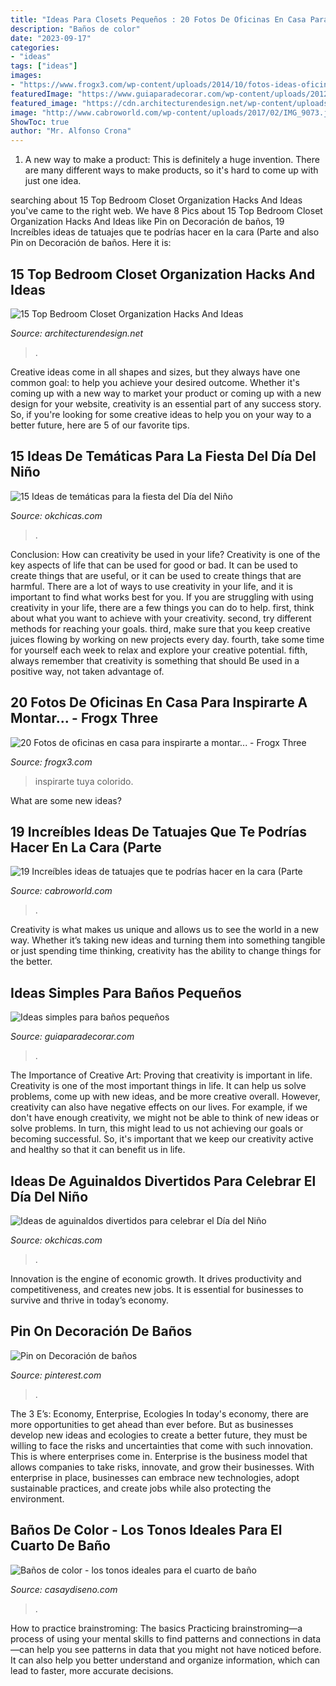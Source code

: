 ```yaml
---
title: "Ideas Para Closets Pequeños : 20 Fotos De Oficinas En Casa Para Inspirarte A Montar..."
description: "Baños de color"
date: "2023-09-17"
categories:
- "ideas"
tags: ["ideas"]
images:
- "https://www.frogx3.com/wp-content/uploads/2014/10/fotos-ideas-oficinas-en-casa-18.jpg"
featuredImage: "https://www.guiaparadecorar.com/wp-content/uploads/2012/09/Ideas-para-cuartos-de-bano-pequenos-01.jpg"
featured_image: "https://cdn.architecturendesign.net/wp-content/uploads/2016/01/AD-Bedroom-Closet-Organization-Hacks-And-Ideas-08.jpg"
image: "http://www.cabroworld.com/wp-content/uploads/2017/02/IMG_9073.jpg"
ShowToc: true
author: "Mr. Alfonso Crona"
---
```



1. A new way to make a product: This is definitely a huge invention. There are many different ways to make products, so it's hard to come up with just one idea.

	

		
searching about 15 Top Bedroom Closet Organization Hacks And Ideas you've came to the right web. We have 8 Pics about 15 Top Bedroom Closet Organization Hacks And Ideas like Pin on Decoración de baños, 19 Increíbles ideas de tatuajes que te podrías hacer en la cara (Parte and also Pin on Decoración de baños. Here it is:
		
    
## 15 Top Bedroom Closet Organization Hacks And Ideas

<img loading=lazy src="https://cdn.architecturendesign.net/wp-content/uploads/2016/01/AD-Bedroom-Closet-Organization-Hacks-And-Ideas-08.jpg" onerror="this.onerror=null;this.src='https://tse3.mm.bing.net/th?id=OIP.gISlyeyLu3rBVdXj1S058AHaLH&amp;pid=15.1';" alt="15 Top Bedroom Closet Organization Hacks And Ideas">

_Source: architecturendesign.net_

>. 

	

Creative ideas come in all shapes and sizes, but they always have one common goal: to help you achieve your desired outcome. Whether it's coming up with a new way to market your product or coming up with a new design for your website, creativity is an essential part of any success story. So, if you're looking for some creative ideas to help you on your way to a better future, here are 5 of our favorite tips.

    
## 15 Ideas De Temáticas Para La Fiesta Del Día Del Niño

<img loading=lazy src="https://www.okchicas.com/wp-content/uploads/2020/04/Temáticas-de-decoración-el-día-del-niño-28-400x535.jpg" onerror="this.onerror=null;this.src='https://tse2.mm.bing.net/th?id=OIP.LEyt4FKl7Lg3ftzD3d5TaQAAAA&amp;pid=15.1';" alt="15 Ideas de temáticas para la fiesta del Día del Niño">

_Source: okchicas.com_

>. 

	

Conclusion: How can creativity be used in your life?
Creativity is one of the key aspects of life that can be used for good or bad. It can be used to create things that are useful, or it can be used to create things that are harmful. There are a lot of ways to use creativity in your life, and it is important to find what works best for you. If you are struggling with using creativity in your life, there are a few things you can do to help. first, think about what you want to achieve with your creativity. second, try different methods for reaching your goals. third, make sure that you keep creative juices flowing by working on new projects every day. fourth, take some time for yourself each week to relax and explore your creative potential. fifth, always remember that creativity is something that should Be used in a positive way, not taken advantage of.

    
## 20 Fotos De Oficinas En Casa Para Inspirarte A Montar... - Frogx Three

<img loading=lazy src="https://www.frogx3.com/wp-content/uploads/2014/10/fotos-ideas-oficinas-en-casa-18.jpg" onerror="this.onerror=null;this.src='https://tse3.mm.bing.net/th?id=OIP.rcgZAgEozM5ejJwem2jgCAHaKF&amp;pid=15.1';" alt="20 Fotos de oficinas en casa para inspirarte a montar... - Frogx Three">

_Source: frogx3.com_

>inspirarte tuya colorido. 

	

What are some new ideas?
 

    
## 19 Increíbles Ideas De Tatuajes Que Te Podrías Hacer En La Cara (Parte

<img loading=lazy src="http://www.cabroworld.com/wp-content/uploads/2017/02/IMG_9073.jpg" onerror="this.onerror=null;this.src='https://tse4.mm.bing.net/th?id=OIP.4M4ftd8DKr1-IOd7s1mBrQHaLG&amp;pid=15.1';" alt="19 Increíbles ideas de tatuajes que te podrías hacer en la cara (Parte">

_Source: cabroworld.com_

>. 

	

Creativity is what makes us unique and allows us to see the world in a new way. Whether it’s taking new ideas and turning them into something tangible or just spending time thinking, creativity has the ability to change things for the better.

    
## Ideas Simples Para Baños Pequeños

<img loading=lazy src="https://www.guiaparadecorar.com/wp-content/uploads/2012/09/Ideas-para-cuartos-de-bano-pequenos-01.jpg" onerror="this.onerror=null;this.src='https://tse4.mm.bing.net/th?id=OIP.19hMIHf6Lg-vQdennmRbkgAAAA&amp;pid=15.1';" alt="Ideas simples para baños pequeños">

_Source: guiaparadecorar.com_

>. 

	

The Importance of Creative Art: Proving that creativity is important in life.
Creativity is one of the most important things in life. It can help us solve problems, come up with new ideas, and be more creative overall. However, creativity can also have negative effects on our lives. For example, if we don't have enough creativity, we might not be able to think of new ideas or solve problems. In turn, this might lead to us not achieving our goals or becoming successful. So, it's important that we keep our creativity active and healthy so that it can benefit us in life.

    
## Ideas De Aguinaldos Divertidos Para Celebrar El Día Del Niño

<img loading=lazy src="https://www.okchicas.com/wp-content/uploads/2020/03/Aguinaldos-para-fiesta-infantil-5-497x700.jpg" onerror="this.onerror=null;this.src='https://tse1.mm.bing.net/th?id=OIP.DIA_1MKun2tXi0aYMf8M8AHaKb&amp;pid=15.1';" alt="Ideas de aguinaldos divertidos para celebrar el Día del Niño">

_Source: okchicas.com_

>. 

	

Innovation is the engine of economic growth. It drives productivity and competitiveness, and creates new jobs. It is essential for businesses to survive and thrive in today’s economy.

    
## Pin On Decoración De Baños

<img loading=lazy src="https://i.pinimg.com/736x/3d/0a/f6/3d0af668fa829b9d56a3d79d1813a327.jpg" onerror="this.onerror=null;this.src='https://tse4.mm.bing.net/th?id=OIP.DAHFKIIz6V1LwsOdgAp_nwHaJ4&amp;pid=15.1';" alt="Pin on Decoración de baños">

_Source: pinterest.com_

>. 

	

The 3 E’s: Economy, Enterprise, Ecologies
In today's economy, there are more opportunities to get ahead than ever before. But as businesses develop new ideas and ecologies to create a better future, they must be willing to face the risks and uncertainties that come with such innovation. This is where enterprises come in. Enterprise is the business model that allows companies to take risks, innovate, and grow their businesses. With enterprise in place, businesses can embrace new technologies, adopt sustainable practices, and create jobs while also protecting the environment.

    
## Baños De Color - Los Tonos Ideales Para El Cuarto De Baño

<img loading=lazy src="https://casaydiseno.com/wp-content/uploads/2015/11/original-diseño-ñ´baño-´color.jpeg" onerror="this.onerror=null;this.src='https://tse2.mm.bing.net/th?id=OIP.kKWGyqzorAh3ge8C4jdnxgHaJ3&amp;pid=15.1';" alt="Baños de color - los tonos ideales para el cuarto de baño">

_Source: casaydiseno.com_

>. 

	

How to practice brainstroming: The basics
Practicing brainstroming—a process of using your mental skills to find patterns and connections in data—can help you see patterns in data that you might not have noticed before. It can also help you better understand and organize information, which can lead to faster, more accurate decisions.

